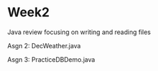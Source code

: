 # Week2
Java review focusing on writing and reading files

Asgn 2:
DecWeather.java

Asgn 3:
PracticeDBDemo.java
